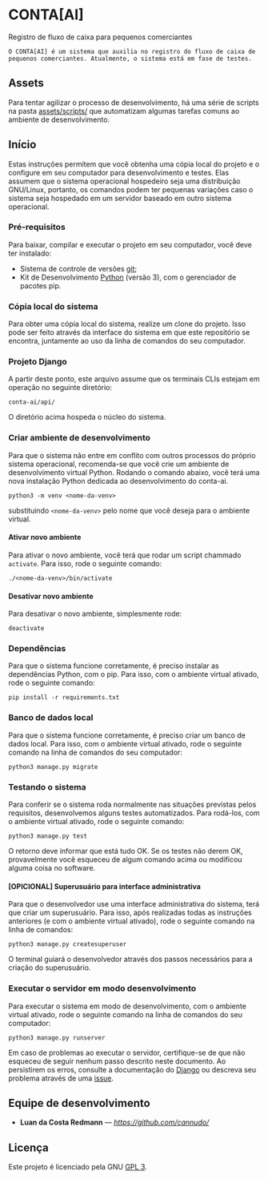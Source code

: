# CONTA[AI]
Registro de fluxo de caixa para pequenos comerciantes


``
O CONTA[AI] é um sistema que auxilia no registro do fluxo de caixa de pequenos comerciantes. Atualmente, o sistema está em fase de testes.
``

## Assets

Para tentar agilizar o processo de desenvolvimento, há uma série de scripts na pasta [assets/scripts/](assets/scripts/) que automatizam algumas tarefas comuns ao ambiente de desenvolvimento.

## Início

Estas instruções permitem que você obtenha uma cópia local do projeto e o configure em seu computador para desenvolvimento e testes. Elas assumem que o sistema operacional hospedeiro seja uma distribuição GNU/Linux, portanto, os comandos podem ter pequenas variações caso o sistema seja hospedado em um servidor baseado em outro sistema operacional.

### Pré-requisitos

Para baixar, compilar e executar o projeto em seu computador, você deve ter instalado:

- Sistema de controle de versões [git](https://www.git-scm.com/);
- Kit de Desenvolvimento [Python](https://www.python.org/) (versão 3), com o gerenciador de pacotes pip.

### Cópia local do sistema

Para obter uma cópia local do sistema, realize um clone do projeto. Isso pode ser feito através da interface do sistema em que este repositório se encontra, juntamente ao uso da linha de comandos do seu computador.

### Projeto Django

A partir deste ponto, este arquivo assume que os terminais CLIs estejam em operação no seguinte diretório:

`conta-ai/api/`

O diretório acima hospeda o núcleo do sistema.

### Criar ambiente de desenvolvimento
Para que o sistema não entre em conflito com outros processos do próprio sistema operacional, recomenda-se que você crie um ambiente de desenvolvimento virtual Python. Rodando o comando abaixo, você terá uma nova instalação Python dedicada ao desenvolvimento do conta-ai.
```
python3 -m venv <nome-da-venv>
```

substituindo `<nome-da-venv>` pelo nome que você deseja para o ambiente virtual.

#### Ativar novo ambiente
Para ativar o novo ambiente, você terá que rodar um script chammado `activate`. Para isso, rode o seguinte comando:
```
./<nome-da-venv>/bin/activate
```

#### Desativar novo ambiente
Para desativar o novo ambiente, simplesmente rode:
```
deactivate
```

### Dependências
Para que o sistema funcione corretamente, é preciso instalar as dependências Python, com o pip.
Para isso, com o ambiente virtual ativado, rode o seguinte comando:
```
pip install -r requirements.txt
```

### Banco de dados local
Para que o sistema funcione corretamente, é preciso criar um banco de dados local. Para isso, com o ambiente virtual ativado, rode o seguinte comando na linha de comandos do seu computador:
```
python3 manage.py migrate
```

### Testando o sistema
Para conferir se o sistema roda normalmente nas situações previstas pelos requisitos, desenvolvemos alguns testes automatizados. Para rodá-los, com o ambiente virtual ativado, rode o seguinte comando:
```
python3 manage.py test
```

O retorno deve informar que está tudo OK. Se os testes não derem OK, provavelmente você esqueceu de algum comando acima ou modificou alguma coisa no software.

#### [OPICIONAL] Superusuário para interface administrativa
Para que o desenvolvedor use uma interface administrativa do sistema, terá que criar um superusuário. Para isso, após realizadas todas as instruções anteriores (e com o ambiente virtual ativado), rode o seguinte comando na linha de comandos:
```
python3 manage.py createsuperuser
```

O terminal guiará o desenvolvedor através dos passos necessários para a criação do superusuário.

### Executar o servidor em modo desenvolvimento

Para executar o sistema em modo de desenvolvimento, com o ambiente virtual ativado, rode o seguinte comando na linha de comandos do seu computador:
```
python3 manage.py runserver
```

Em caso de problemas ao executar o servidor, certifique-se de que não esqueceu de seguir nenhum passo descrito neste documento. Ao persistirem os erros, consulte a documentação do [Django](https://www.djangoproject.com/) ou descreva seu problema através de uma [issue](https://github.com/cannudo/conta-ai/issues).


## Equipe de desenvolvimento

* **Luan da Costa Redmann** — *https://github.com/cannudo/*

## Licença

Este projeto é licenciado pela GNU [GPL 3](LICENSE.md).

